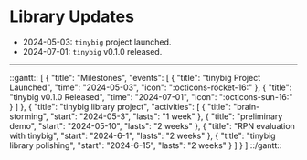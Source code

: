 # Library Updates

- 2024-05-03: `tinybig` project launched.
- 2024-07-01: `tinybig` v0.1.0 released.

-----------------------

::gantt::
[
    {
        "title": "Milestones",
        "events": [
            {
                "title": "tinybig Project Launched",
                "time": "2024-05-03",
                "icon": ":octicons-rocket-16:"
            },
            {
                "title": "tinybig v0.1.0 Released",
                "time": "2024-07-01",
                "icon": ":octicons-sun-16:"
            }
        ]
    },
    {
        "title": "tinybig library project",
        "activities": [
            {
                "title": "brain-storming",
                "start": "2024-05-3",
                "lasts": "1 week"
            },
            {
                "title": "preliminary demo",
                "start": "2024-05-10",
                "lasts": "2 weeks"
            },
            {
                "title": "RPN evaluation with tinybig",
                "start": "2024-6-1",
                "lasts": "2 weeks"
            },
            {
                "title": "tinybig library polishing",
                "start": "2024-6-15",
                "lasts": "2 weeks"
            }
        ]
    }
]
::/gantt::